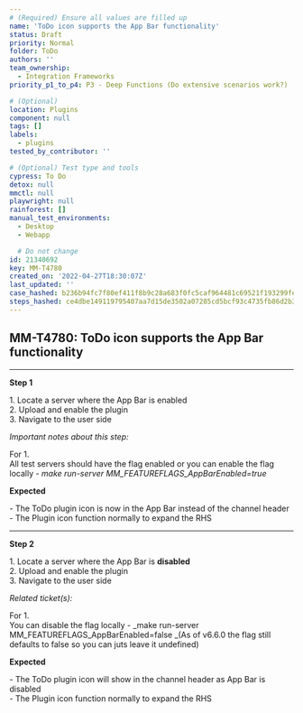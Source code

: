 ```yaml
---
# (Required) Ensure all values are filled up
name: 'ToDo icon supports the App Bar functionality'
status: Draft
priority: Normal
folder: ToDo
authors: ''
team_ownership:
  - Integration Frameworks
priority_p1_to_p4: P3 - Deep Functions (Do extensive scenarios work?)

# (Optional)
location: Plugins
component: null
tags: []
labels:
  - plugins
tested_by_contributor: ''

# (Optional) Test type and tools
cypress: To Do
detox: null
mmctl: null
playwright: null
rainforest: []
manual_test_environments:
  - Desktop
  - Webapp

  # Do not change
id: 21340692
key: MM-T4780
created_on: '2022-04-27T18:30:07Z'
last_updated: ''
case_hashed: b236b94fc7f80ef411f8b9c28a683f0fc5caf964481c69521f193299fec8f0a3c360615b688586b91cb215bb22bd1371
steps_hashed: ce4dbe149119795407aa7d15de3502a07285cd5bcf93c4735fb86d2b3cd0463f65ad5a1b7f82ec3883f380ba7c61c7a7
---
```


<!-- (Auto-generated) Based on frontmatter's "key" and "name" -->

## MM-T4780: ToDo icon supports the App Bar functionality

---

**Step 1**

1\. Locate a server where the App Bar is enabled\
2\. Upload and enable the plugin\
3\. Navigate to the user side

_Important notes about this step:_

For 1.\
All test servers should have the flag enabled or you can enable the flag locally - _make run-server MM\_FEATUREFLAGS\_AppBarEnabled=true_

**Expected**

\- The ToDo plugin icon is now in the App Bar instead of the channel header\
\- The Plugin icon function normally to expand the RHS

---

**Step 2**

1\. Locate a server where the App Bar is **disabled**\
2\. Upload and enable the plugin\
3\. Navigate to the user side

_Related ticket(s):_

For 1.\
You can disable the flag locally - \_make run-server MM\_FEATUREFLAGS\_AppBarEnabled=false \_(As of v6.6.0 the flag still defaults to false so you can juts leave it undefined)

**Expected**

\- The ToDo plugin icon will show in the channel header as App Bar is disabled\
\- The Plugin icon function normally to expand the RHS
